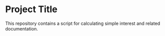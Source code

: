 # Project Title
This repository contains a script for calculating simple interest and related documentation.


